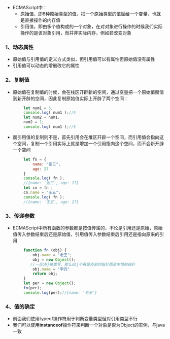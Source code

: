 + ECMAScript中：
	+ 原始值，即6种原始类型的值，把一个原始类型的值赋给一个变量，也就是直接操作的内存值
	+ 引用值，即由多个值构成的一个对象，在对对象进行操作的时候我们实际操作的是该对象引用，而并非实际内存，例如若改变对象
### 1、动态属性
+ 原始值与引用值的定义方式类似，但引用值可以有属性但原始值没有属性
+ 引用值可以动态的增删改它的属性
### 2、复制值
+ 原始值在复制值的时候，会在栈区开辟新的空间，通过变量把一个原始值赋值到新开辟的空间，因此复制原始值实际上开辟了两个空间：
```js
        let num1 = 5;
        console.log( num1 );//5
        let num2 = num1;
        num2 = 1;
        console.log( num1 );//5
```
+ 而引用值的复制则不是，首先引用会在堆区开辟一个空间，而引用值会指向这个空间，复制一个引用实际上就是增加一个引用指向这个空间，而不会新开辟一个空间
```js
        let fn = {
            name: "张三",
            age: 27
        }
        console.log( fn );
        //{name: '张三', age: 27}
        let cn = fn ;
        cn.name = "王五";
        console.log( fn );
        //{name: '王五', age: 27}
```
### 3、传递参数
+ ECMAScript中所有函数的参数都是按值传递的，不论是引用还是原始，原始值传入参数结束后还是原始值，引用值传入参数结束后引用还是指向原来的引用
```js
        function fn (obj) {
            obj.name = "老王";
            obj = new Object();
           //一旦obj被重写，那么obj不再是外部的指针而是本地的指针
            obj.name = "李四"
            return obj;
        }
        let per = new Object();
        fn(per);
        console.log(per);//{name: '老王'}
```
### 4、值的确定
+ 前面我们使用typeof操作符用于判断变量类型但对引用类型不行
+ 我们可以使用**instanceof**操作符来判断一个对象是否为Object的实例，与java一致
